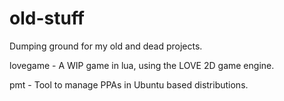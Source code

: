 # old-stuff
Dumping ground for my old and dead projects.

lovegame - A WIP game in lua, using the LOVE 2D game engine.

pmt - Tool to manage PPAs in Ubuntu based distributions.
